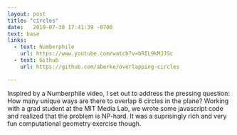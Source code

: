 ```yaml
---
layout: post
title: "circles"
date:   2019-07-30 17:41:39 -0700
text: base
links:
  - text: Numberphile
    url: https://www.youtube.com/watch?v=bRIL9kMJJSc
  - text: Github
    url: https://github.com/aberke/overlapping-circles

---
```

Inspired by a Numberphile video, I set out to address the pressing question: How many unique ways are there to overlap 6 circles in the plane? Working with a grad student at the MIT Media Lab, we wrote some javascript code and realized that the problem is NP-hard. It was a suprisingly rich and very fun computational geometry exercise though.